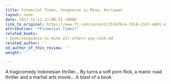```yaml
---
title: Financial Times, Vengeance is Mine, Kuriawan
layout: none
date: 2017-12-11 12:08:51 +0000
link_to_original: https://www.ft.com/content/353af6ce-7dc8-11e7-ab01-a13271d1ee9c
attribution: "*Financial Times*"
related_books:
- book/vengeance-is-mine-all-others-pay-cash.md
related_author: ''
nd_author_of_this_review: ''
weight: ''

---
```

A tragicomedy Indonesian thriller... By turns a soft porn flick, a manic road thriller and a martial arts movie... A blast of a book